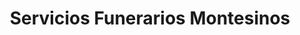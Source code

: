 ---
title: "Servicios Funerarios Montesinos"
url: /valencia/servicios-funerarios-montesinos/
shop: Bestattungen
---